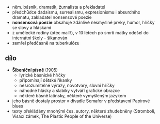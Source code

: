 - něm. básník, dramatik, žurnalista a překladatel
- předchůdce dadaismu, surrealismu, expresionismu i absurdního dramatu, zakladatel nonsensové poezie
- **nonsensová poezie** obsahuje zdánlivě nesmyslné prvky, humor, hříčky se slovy a hláskami
- z umělecké rodiny (otec malíř), v 10 letech po smrti matky odešel do internátní školy - šikanován
- zemřel předčasně na tuberkulózu
## dílo
- **Šibeniční písně** (1905)
	- lyrické básnické hříčky
	- připomínají dětské říkanky
	- nesrozumitelné výrazy, novotvary, slovní hříčky
	- náhodné hlásky a slabiky vytváří grafické obrazce
	- některé básně latinsky, některé vymyšleným jazykem
- jeho básně dostaly prostor v divadle Semafor v představení Papírové blues
- texty překládány mnohými čes. autory, některé zhudebněny (Stromboli, Visací zámek, The Plastic People of the Universe)
